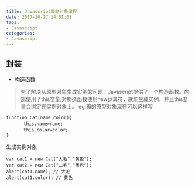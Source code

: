 ```yaml
---
title: Javascript面向对象编程
date: 2017-10-17 14:51:01
tags:
- Javascript
categories: 
- Javascript
---
```



## 封装
- 构造函数
> 为了解决从原型对象生成实例的问题，Javascript提供了一个构造函数。内部使用了this变量,对构造函数使用new运算符，就能生成实例，并且this变量会绑定在实例对象上。
eg:猫的原型对象现在可以这样写
```
function Cat(name,color){
　　　　this.name=name;
　　　　this.color=color;
}
```
生成实例对象
```
var cat1 = new Cat("大毛","黄色");
var cat2 = new Cat("二毛","黑色");
alert(cat1.name); // 大毛
alert(cat1.color); // 黄色
```
